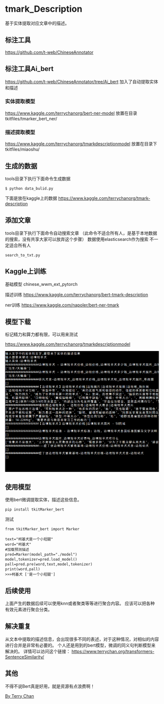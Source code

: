 # tmark_Description
基于实体提取对应文章中的描述。

## 标注工具
https://github.com/t-web/ChineseAnnotator



## 标注工具Ai_bert
https://github.com/t-web/ChineseAnnotator/tree/Ai_bert
加入了自动提取实体和描述
### 实体提取模型
https://www.kaggle.com/terrychanorg/bert-ner-model
放置在目录
tkitfiles/tmarker_bert_ner/
### 描述提取模型
https://www.kaggle.com/terrychanorg/tmarkdescriptionmodel
放置在目录下
tkitfiles/miaoshu/


## 生成的数据

tools目录下执行下面命令生成数据
```
$ python data_bulid.py
```
下面是放在kaggle上的数据
https://www.kaggle.com/terrychanorg/tmark-description


## 添加文章
tools目录下执行下面命令自动搜索文章
（此命令不适合所有人，是基于本地数据的搜索，没有共享大家可以放弃这个步骤）
数据使用elasticsearch作为搜索
不一定适合所有人
```
search_to_txt.py
```


## Kaggle上训练
基础模型
chinese_wwm_ext_pytorch

描述训练
https://www.kaggle.com/terrychanorg/bert-tmark-description

ner训练
https://www.kaggle.com/napoler/bert-ner-tmark

## 模型下载
标记精力和算力都有限，可以用来测试

https://www.kaggle.com/terrychanorg/tmarkdescriptionmodel

![alt text](https://github.com/napoler/tmark_Description/blob/master/ner_train/static/pre_test.png "效果测试")



## 使用模型
使用bert微调提取实体，描述这些信息。
```
pip install tkitMarker_bert
```
测试
```
from tkitMarker_bert import Marker

text="柯基犬是一个小短腿"
word="柯基犬"
#加载预测描述
pred=Marker(model_path="./model")
model,tokenizer=pred.load_model()
pall=pred.pre(word,text,model,tokenizer)
print(word,pall)
>>>柯基犬 ['是一个小短腿']

```

## 后续使用
上面产生的数据后续可以使用knn或者聚类等等进行聚合内容。
应该可以把各种有效元素进行聚合分类。

## 解决重复

从文本中提取的描述信息，会出现很多不同的表述，对于这种情况，对相似的内容进行合并是非常有必要的。
个人还是用到的bert模型，微调的同义句判断模型来解决的。
详情可以访问这个链接：
https://www.terrychan.org/transformers-SentenceSimilarity/

## 其他

不得不说Bert真是好用，就是资源有点浪费啊！


[By Terry Chan](https://www.terrychan.org)


